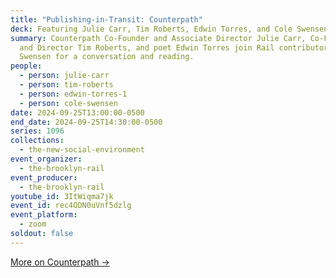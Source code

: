 ```yaml
---
title: "Publishing-in-Transit: Counterpath"
deck: Featuring Julie Carr, Tim Roberts, Edwin Torres, and Cole Swensen
summary: Counterpath Co-Founder and Associate Director Julie Carr, Co-Founder
  and Director Tim Roberts, and poet Edwin Torres join Rail contributor Cole
  Swensen for a conversation and reading.
people:
  - person: julie-carr
  - person: tim-roberts
  - person: edwin-torres-1
  - person: cole-swensen
date: 2024-09-25T13:00:00-0500
end_date: 2024-09-25T14:30:00-0500
series: 1096
collections:
  - the-new-social-environment
event_organizer:
  - the-brooklyn-rail
event_producer:
  - the-brooklyn-rail
youtube_id: 3ItWiqma7jk
event_id: rec4ODN0uVnf5dzlg
event_platform:
  - zoom
soldout: false
---
```

[M﻿ore on Counterpath →](https://counterpathpress.org/)